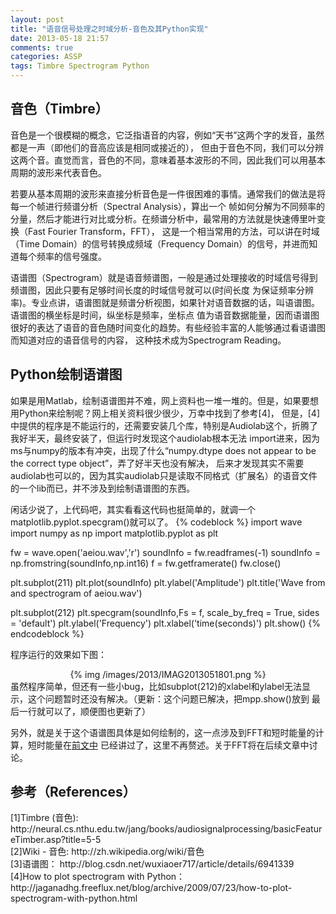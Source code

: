 ```yaml
---
layout: post
title: "语音信号处理之时域分析-音色及其Python实现"
date: 2013-05-18 21:57
comments: true
categories: ASSP
tags: Timbre Spectrogram Python
---
```

<h2>音色（Timbre）</h2>
<p>音色是一个很模糊的概念，它泛指语音的内容，例如“天书”这两个字的发音，虽然都是一声（即他们的音高应该是相同或接近的），
但由于音色不同，我们可以分辨这两个音。直觉而言，音色的不同，意味着基本波形的不同，因此我们可以用基本周期的波形来代表音色。
</p>

<p>若要从基本周期的波形来直接分析音色是一件很困难的事情。通常我们的做法是将每一个帧进行频谱分析（Spectral Analysis），算出一个
帧如何分解为不同频率的分量，然后才能进行对比或分析。在频谱分析中，最常用的方法就是快速傅里叶变换（Fast Fourier Transform，FFT），
这是一个相当常用的方法，可以讲在时域（Time Domain）的信号转换成频域（Frequency Domain）的信号，并进而知道每个频率的信号强度。</p>

<p>语谱图（Spectrogram）就是语音频谱图，一般是通过处理接收的时域信号得到频谱图，因此只要有足够时间长度的时域信号就可以(时间长度
为保证频率分辨率)。专业点讲，语谱图就是频谱分析视图，如果针对语音数据的话，叫语谱图。语谱图的横坐标是时间，纵坐标是频率，坐标点
值为语音数据能量，因而语谱图很好的表达了语音的音色随时间变化的趋势。有些经验丰富的人能够通过看语谱图而知道对应的语音信号的内容，
这种技术成为Spectrogram Reading。</p>

<!--more-->

<h2>Python绘制语谱图</h2>
<p>如果是用Matlab，绘制语谱图并不难，网上资料也一堆一堆的。但是，如果要想用Python来绘制呢？网上相关资料很少很少，万幸中找到了参考[4]，
但是，[4]中提供的程序是不能运行的，还需要安装几个库，特别是Audiolab这个，折腾了我好半天，最终安装了，但运行时发现这个audiolab根本无法
import进来，因为ms与numpy的版本有冲突，出现了什么“numpy.dtype does not appear to be the correct type object”，弄了好半天也没有解决，
后来才发现其实不需要audiolab也可以的，因为其实audiolab只是读取不同格式（扩展名）的语音文件的一个lib而已，并不涉及到绘制语谱图的东西。</p>

<p>
闲话少说了，上代码吧，其实看看这代码也挺简单的，就调一个matplotlib.pyplot.specgram()就可以了。
{% codeblock %}
import wave
import numpy as np
import matplotlib.pyplot as plt

fw = wave.open('aeiou.wav','r')
soundInfo = fw.readframes(-1)
soundInfo = np.fromstring(soundInfo,np.int16)
f = fw.getframerate()
fw.close()

plt.subplot(211)
plt.plot(soundInfo)
plt.ylabel('Amplitude')
plt.title('Wave from and spectrogram of aeiou.wav')

plt.subplot(212)
plt.specgram(soundInfo,Fs = f, scale_by_freq = True, sides = 'default')
plt.ylabel('Frequency')
plt.xlabel('time(seconds)')
plt.show()
{% endcodeblock %}
</p>

<p>程序运行的效果如下图：
<center>{% img /images/2013/IMAG2013051801.png %}</center>
虽然程序简单，但还有一些小bug，比如subplot(212)的xlabel和ylabel无法显示，这个问题暂时还没有解决。（更新：这个问题已解决，把mpp.show()放到
最后一行就可以了，顺便图也更新了）</p>

<p>另外，就是关于这个语谱图具体是如何绘制的，这一点涉及到FFT和短时能量的计算，短时能量在<a href="">前文中</a>
已经讲过了，这里不再赘述。关于FFT将在后续文章中讨论。</p>

<h2>参考（References）</h2>
<p>
[1]Timbre (音色): http://neural.cs.nthu.edu.tw/jang/books/audiosignalprocessing/basicFeatureTimber.asp?title=5-5</br>
[2]Wiki - 音色: http://zh.wikipedia.org/wiki/音色</br>
[3]语谱图： http://blog.csdn.net/wuxiaoer717/article/details/6941339</br>
[4]How to plot spectrogram with Python：http://jaganadhg.freeflux.net/blog/archive/2009/07/23/how-to-plot-spectrogram-with-python.html
</p>
